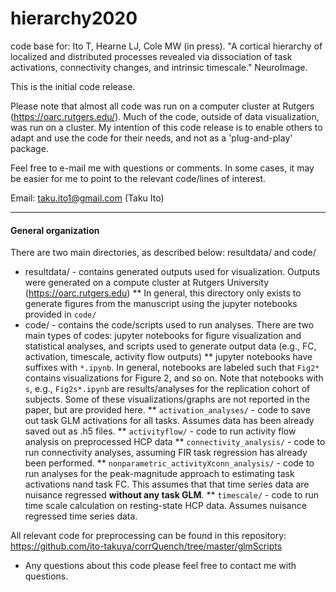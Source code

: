 # hierarchy2020
code base for:
Ito T, Hearne LJ, Cole MW (in press). "A cortical hierarchy of localized and distributed processes revealed via dissociation of task activations, connectivity changes, and intrinsic timescale." NeuroImage.

This is the initial code release. 

Please note that almost all code was run on a computer cluster at Rutgers (https://oarc.rutgers.edu/). Much of the code, outside of data visualization, was run on a cluster. My intention of this code release is to enable others to adapt and use the code for their needs, and not as a 'plug-and-play' package.

Feel free to e-mail me with questions or comments. In some cases, it may be easier for me to point to the relevant code/lines of interest.

Email: taku.ito1@gmail.com (Taku Ito)

---

#### General organization

There are two main directories, as described below: resultdata/ and code/

* resultdata/ - contains generated outputs used for visualization. Outputs were generated on a compute cluster at Rutgers University (https://oarc.rutgers.edu)
** In general, this directory only exists to generate figures from the manuscript using the jupyter notebooks provided in `code/`
* code/ - contains the code/scripts used to run analyses. There are two main types of codes: jupyter notebooks for figure visualization and statistical analyses, and scripts used to generate output data (e.g., FC, activation, timescale, activity flow outputs)
** jupyter notebooks have suffixes with `*.ipynb`. In general, notebooks are labeled such that `Fig2*` contains visualizations for Figure 2, and so on. Note that notebooks with `s`, e.g., `Fig2s*.ipynb` are results/analyses for the replication cohort of subjects. Some of these visualizations/graphs are not reported in the paper, but are provided here.
** `activation_analyses/` - code to save out task GLM activations for all tasks. Assumes data has been already saved out as .h5 files.
** `activityflow/` - code to run activity flow analysis on preprocessed HCP data
** `connectivity_analysis/` - code to run connectivity analyses, assuming FIR task regression has already been performed.
** `nonparametric_activityXconn_analysis/` - code to run analyses for the peak-magnitude approach to estimating task activations nand task FC. This assumes that that time series data are nuisance regressed **without any task GLM**.
** `timescale/` - code to run time scale calculation on resting-state HCP data. Assumes nuisance regressed time series data.



All relevant code for preprocessing can be found in this repository: https://github.com/ito-takuya/corrQuench/tree/master/glmScripts
* Any questions about this code please feel free to contact me with questions.
 


